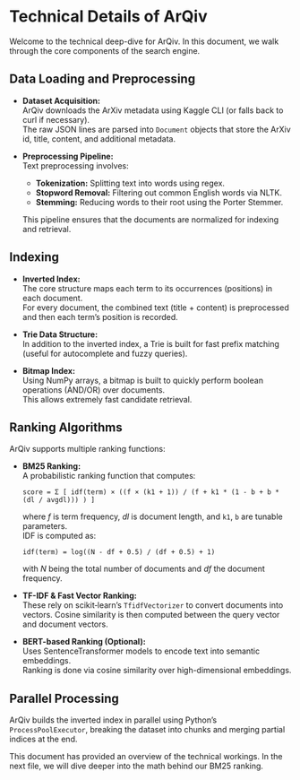 # Technical Details of ArQiv

Welcome to the technical deep-dive for ArQiv. In this document, we walk through the core components of the search engine.

## Data Loading and Preprocessing

- **Dataset Acquisition:**  
  ArQiv downloads the ArXiv metadata using Kaggle CLI (or falls back to curl if necessary).  
  The raw JSON lines are parsed into `Document` objects that store the ArXiv id, title, content, and additional metadata.

- **Preprocessing Pipeline:**  
  Text preprocessing involves:
  - **Tokenization:** Splitting text into words using regex.
  - **Stopword Removal:** Filtering out common English words via NLTK.
  - **Stemming:** Reducing words to their root using the Porter Stemmer.

  This pipeline ensures that the documents are normalized for indexing and retrieval.

## Indexing

- **Inverted Index:**  
  The core structure maps each term to its occurrences (positions) in each document.  
  For every document, the combined text (title + content) is preprocessed and then each term’s position is recorded.

- **Trie Data Structure:**  
  In addition to the inverted index, a Trie is built for fast prefix matching (useful for autocomplete and fuzzy queries).

- **Bitmap Index:**  
  Using NumPy arrays, a bitmap is built to quickly perform boolean operations (AND/OR) over documents.  
  This allows extremely fast candidate retrieval.

## Ranking Algorithms

ArQiv supports multiple ranking functions:
- **BM25 Ranking:**  
  A probabilistic ranking function that computes:
  ```
  score = Σ [ idf(term) × ((f × (k1 + 1)) / (f + k1 * (1 - b + b * (dl / avgdl))) ) ]
  ```
  where _f_ is term frequency, _dl_ is document length, and `k1`, `b` are tunable parameters.  
  IDF is computed as:
  ```
  idf(term) = log((N - df + 0.5) / (df + 0.5) + 1)
  ```
  with _N_ being the total number of documents and _df_ the document frequency.

- **TF-IDF & Fast Vector Ranking:**  
  These rely on scikit‑learn’s `TfidfVectorizer` to convert documents into vectors. Cosine similarity is then computed between the query vector and document vectors.

- **BERT-based Ranking (Optional):**  
  Uses SentenceTransformer models to encode text into semantic embeddings.  
  Ranking is done via cosine similarity over high-dimensional embeddings.

## Parallel Processing

ArQiv builds the inverted index in parallel using Python’s `ProcessPoolExecutor`, breaking the dataset into chunks and merging partial indices at the end.

This document has provided an overview of the technical workings. In the next file, we will dive deeper into the math behind our BM25 ranking.
